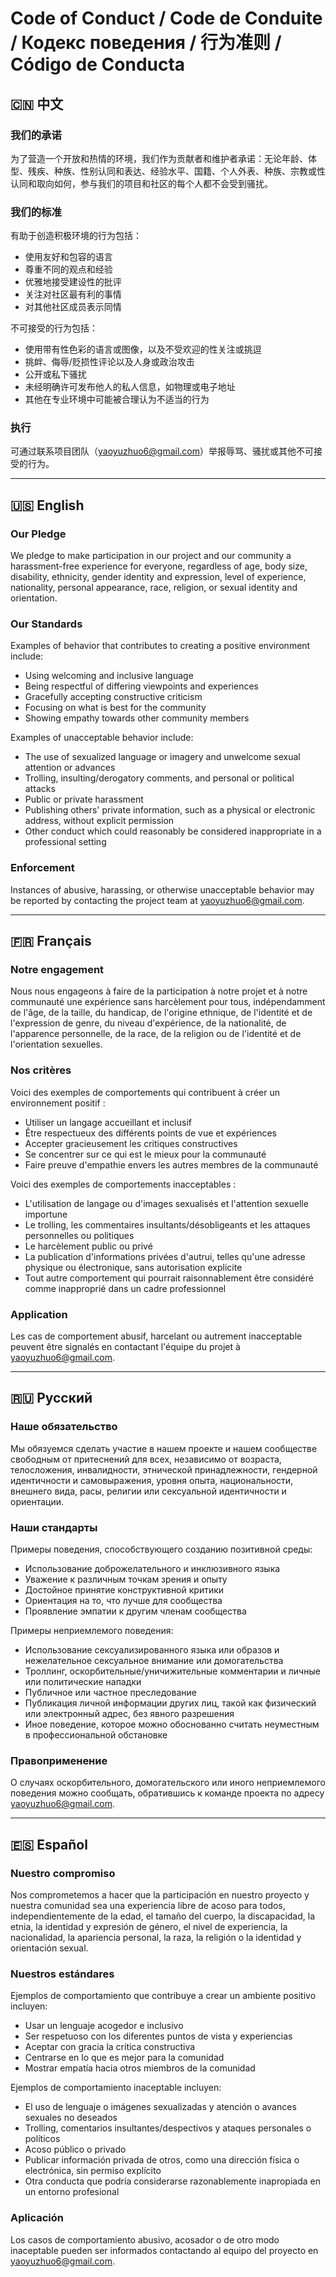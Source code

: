 # Code of Conduct / Code de Conduite / Кодекс поведения / 行为准则 / Código de Conducta

## 🇨🇳 中文

### 我们的承诺

为了营造一个开放和热情的环境，我们作为贡献者和维护者承诺：无论年龄、体型、残疾、种族、性别认同和表达、经验水平、国籍、个人外表、种族、宗教或性认同和取向如何，参与我们的项目和社区的每个人都不会受到骚扰。

### 我们的标准

有助于创造积极环境的行为包括：

* 使用友好和包容的语言
* 尊重不同的观点和经验
* 优雅地接受建设性的批评
* 关注对社区最有利的事情
* 对其他社区成员表示同情

不可接受的行为包括：

* 使用带有性色彩的语言或图像，以及不受欢迎的性关注或挑逗
* 挑衅、侮辱/贬损性评论以及人身或政治攻击
* 公开或私下骚扰
* 未经明确许可发布他人的私人信息，如物理或电子地址
* 其他在专业环境中可能被合理认为不适当的行为

### 执行

可通过联系项目团队（yaoyuzhuo6@gmail.com）举报辱骂、骚扰或其他不可接受的行为。

---

## 🇺🇸 English

### Our Pledge

We pledge to make participation in our project and our community a harassment-free experience for everyone, regardless of age, body size, disability, ethnicity, gender identity and expression, level of experience, nationality, personal appearance, race, religion, or sexual identity and orientation.

### Our Standards

Examples of behavior that contributes to creating a positive environment include:

* Using welcoming and inclusive language
* Being respectful of differing viewpoints and experiences
* Gracefully accepting constructive criticism
* Focusing on what is best for the community
* Showing empathy towards other community members

Examples of unacceptable behavior include:

* The use of sexualized language or imagery and unwelcome sexual attention or advances
* Trolling, insulting/derogatory comments, and personal or political attacks
* Public or private harassment
* Publishing others' private information, such as a physical or electronic address, without explicit permission
* Other conduct which could reasonably be considered inappropriate in a professional setting

### Enforcement

Instances of abusive, harassing, or otherwise unacceptable behavior may be reported by contacting the project team at yaoyuzhuo6@gmail.com.

---

## 🇫🇷 Français

### Notre engagement

Nous nous engageons à faire de la participation à notre projet et à notre communauté une expérience sans harcèlement pour tous, indépendamment de l'âge, de la taille, du handicap, de l'origine ethnique, de l'identité et de l'expression de genre, du niveau d'expérience, de la nationalité, de l'apparence personnelle, de la race, de la religion ou de l'identité et de l'orientation sexuelles.

### Nos critères

Voici des exemples de comportements qui contribuent à créer un environnement positif :

* Utiliser un langage accueillant et inclusif
* Être respectueux des différents points de vue et expériences
* Accepter gracieusement les critiques constructives
* Se concentrer sur ce qui est le mieux pour la communauté
* Faire preuve d'empathie envers les autres membres de la communauté

Voici des exemples de comportements inacceptables :

* L'utilisation de langage ou d'images sexualisés et l'attention sexuelle importune
* Le trolling, les commentaires insultants/désobligeants et les attaques personnelles ou politiques
* Le harcèlement public ou privé
* La publication d'informations privées d'autrui, telles qu'une adresse physique ou électronique, sans autorisation explicite
* Tout autre comportement qui pourrait raisonnablement être considéré comme inapproprié dans un cadre professionnel

### Application

Les cas de comportement abusif, harcelant ou autrement inacceptable peuvent être signalés en contactant l'équipe du projet à yaoyuzhuo6@gmail.com.

---

## 🇷🇺 Русский

### Наше обязательство

Мы обязуемся сделать участие в нашем проекте и нашем сообществе свободным от притеснений для всех, независимо от возраста, телосложения, инвалидности, этнической принадлежности, гендерной идентичности и самовыражения, уровня опыта, национальности, внешнего вида, расы, религии или сексуальной идентичности и ориентации.

### Наши стандарты

Примеры поведения, способствующего созданию позитивной среды:

* Использование доброжелательного и инклюзивного языка
* Уважение к различным точкам зрения и опыту
* Достойное принятие конструктивной критики
* Ориентация на то, что лучше для сообщества
* Проявление эмпатии к другим членам сообщества

Примеры неприемлемого поведения:

* Использование сексуализированного языка или образов и нежелательное сексуальное внимание или домогательства
* Троллинг, оскорбительные/уничижительные комментарии и личные или политические нападки
* Публичное или частное преследование
* Публикация личной информации других лиц, такой как физический или электронный адрес, без явного разрешения
* Иное поведение, которое можно обоснованно считать неуместным в профессиональной обстановке

### Правоприменение

О случаях оскорбительного, домогательского или иного неприемлемого поведения можно сообщать, обратившись к команде проекта по адресу yaoyuzhuo6@gmail.com.

---

## 🇪🇸 Español

### Nuestro compromiso

Nos comprometemos a hacer que la participación en nuestro proyecto y nuestra comunidad sea una experiencia libre de acoso para todos, independientemente de la edad, el tamaño del cuerpo, la discapacidad, la etnia, la identidad y expresión de género, el nivel de experiencia, la nacionalidad, la apariencia personal, la raza, la religión o la identidad y orientación sexual.

### Nuestros estándares

Ejemplos de comportamiento que contribuye a crear un ambiente positivo incluyen:

* Usar un lenguaje acogedor e inclusivo
* Ser respetuoso con los diferentes puntos de vista y experiencias
* Aceptar con gracia la crítica constructiva
* Centrarse en lo que es mejor para la comunidad
* Mostrar empatía hacia otros miembros de la comunidad

Ejemplos de comportamiento inaceptable incluyen:

* El uso de lenguaje o imágenes sexualizadas y atención o avances sexuales no deseados
* Trolling, comentarios insultantes/despectivos y ataques personales o políticos
* Acoso público o privado
* Publicar información privada de otros, como una dirección física o electrónica, sin permiso explícito
* Otra conducta que podría considerarse razonablemente inapropiada en un entorno profesional

### Aplicación

Los casos de comportamiento abusivo, acosador o de otro modo inaceptable pueden ser informados contactando al equipo del proyecto en yaoyuzhuo6@gmail.com. 